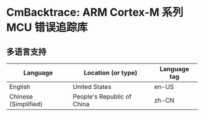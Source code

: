 # CmBacktrace: ARM Cortex-M 系列 MCU 错误追踪库

## 多语言支持

| Language             | Location (or type)         | Language tag |
|----------------------|----------------------------|--------------|
| English              | United States              | en-US        |
| Chinese (Simplified) | People's Republic of China | zh-CN        |